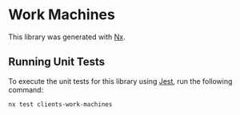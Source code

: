 # Work Machines

This library was generated with [Nx](https://nx.dev).

## Running Unit Tests

To execute the unit tests for this library using [Jest](https://jestjs.io), run the following command:

```sh
nx test clients-work-machines
```